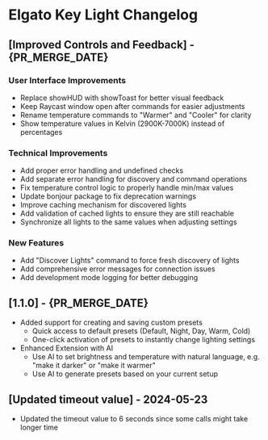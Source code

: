 # Elgato Key Light Changelog

## [Improved Controls and Feedback] - {PR_MERGE_DATE}

### User Interface Improvements
- Replace showHUD with showToast for better visual feedback
- Keep Raycast window open after commands for easier adjustments
- Rename temperature commands to "Warmer" and "Cooler" for clarity
- Show temperature values in Kelvin (2900K-7000K) instead of percentages

### Technical Improvements
- Add proper error handling and undefined checks
- Add separate error handling for discovery and command operations
- Fix temperature control logic to properly handle min/max values
- Update bonjour package to fix deprecation warnings
- Improve caching mechanism for discovered lights
- Add validation of cached lights to ensure they are still reachable
- Synchronize all lights to the same values when adjusting settings

### New Features
- Add "Discover Lights" command to force fresh discovery of lights
- Add comprehensive error messages for connection issues
- Add development mode logging for better debugging

## [1.1.0] - {PR_MERGE_DATE}

- Added support for creating and saving custom presets
  - Quick access to default presets (Default, Night, Day, Warm, Cold)
  - One-click activation of presets to instantly change lighting settings
- Enhanced Extension with AI
  - Use AI to set brightness and temperature with natural language, e.g. "make it darker" or "make it warmer"
  - Use AI to generate presets based on your current setup

## [Updated timeout value] - 2024-05-23

- Updated the timeout value to 6 seconds since some calls might take longer time
